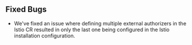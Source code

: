 ## Fixed Bugs

- We've fixed an issue where defining multiple external authorizers in the Istio CR resulted in only the last one being configured in the Istio installation configuration.
